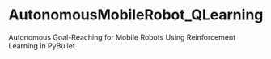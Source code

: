 # AutonomousMobileRobot_QLearning
Autonomous Goal-Reaching for Mobile Robots Using Reinforcement Learning in PyBullet
